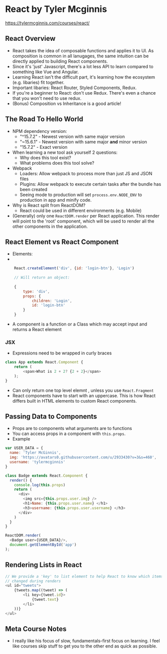 # React by Tyler Mcginnis
https://tylermcginnis.com/courses/react/

## React Overview
- React takes the idea of composable functions and applies it to UI. As
  composition is common in all lanugages, the same intuition can be directly 
  applied to building React components.
- Since it's 'just' Javascript, there's a lot less API to learn compared to
  something like Vue and Angular.
- Learning React isn't the difficult part, it's learning how the ecosystem
  (e.g. libaries) fit together.
- Important libaries: React Router, Styled Components, Redux.
- If you're a beginner to React: don't use Redux. There's even a chance that
  you won't need to use redux.
- (Bonus) Composition vs Inheritance is a good article!

## The Road To Hello World
- NPM dependency version:
    - "^15.7.2" - Newest version with same major version
    - "~15.6.1" - Newest version with same major **and** minor version 
    - "15.7.2"  - Exact version
- When learning a new tool ask yourself 2 questions:
    - Why does this tool exist?
    - What problems does this tool solve?
- Webpack
    - Loaders: Allow webpack to process more than just JS and JSON files
    - Plugins: Allow webpack to execute certain tasks after the bundle has been
      created
    - Seeing mode to production will set `process.env.NODE_ENV` to production in
      app and minify code.
- Why is React split from ReactDOM?
  - React could be used in different environments (e.g. Mobile)
- (Generally) only one `ReactDOM.render` per React application. This render will
  point to the 'root' component, which will be used to render all the other
  components in the application.

## React Element vs React Component
- Elements:
- 
```js
    React.createElement('div', {id: 'login-btn'}, 'Login')
    
    // Will return an object:
    
    {
        type: 'div',
        props: {
            children: 'Login',
            id: 'login-btn'
        }
    }
```

- A component is a function or a Class which may accept input and returns a
  React element
  
### JSX
- Expressions need to be wrapped in curly braces
```js
class App extends React.Component {
    return (
        <span>What is 2 + 2? {2 + 2}</span> 
    );
}
```
- Can only return one top level elemnt , unless you use `React.Fragment`
- React components have to start with an uppercase. This is how React differs
  built in HTML elements to custom React components.
  

## Passing Data to Components
- Props are to components what arguments are to functions
- You can access props in a component with `this.props`.
- Example
```js
var USER_DATA = {
  name: 'Tyler McGinnis',
  img: 'https://avatars0.githubusercontent.com/u/2933430?v=3&s=460',
  username: 'tylermcginnis'
}

class Badge extends React.Component {
  render() {
    console.log(this.props)
    return (
      <div>
        <img src={this.props.user.img} />
        <h1>Name: {this.props.user.name} </h1>
        <h3>username: {this.props.user.username} </h3>
      </div>
    )
  }
}

ReactDOM.render(
  <Badge user={USER_DATA}/>,
  document.getElementById('app')
);
```

## Rendering Lists in React
```js
// We provide a 'key' to list element to help React to know which items have
// changed during renders
<ul id="tweets">
    {tweets.map((tweet) => (
        <li key={tweet.id}> 
            {tweet.text}
        </li>
    ))}
</ul>
```
  
## Meta Course Notes
- I really like his focus of slow, fundamentals-first focus on learning. I feel
  like courses skip stuff to get you to the other end as quick as possible.
